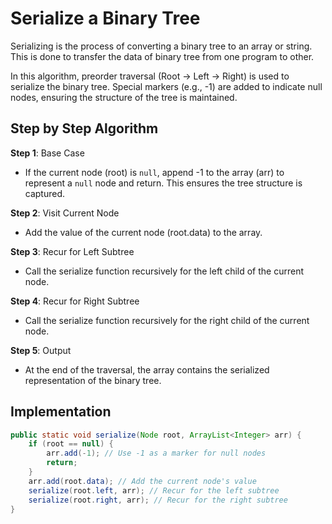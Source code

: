 # Serialize a Binary Tree

Serializing is the process of converting a binary tree to an array or string. This is done to transfer the data of binary tree from one program to other.

In this algorithm, preorder traversal (Root → Left → Right) is used to serialize the binary tree. Special markers (e.g., -1) are added to indicate null nodes, ensuring the structure of the tree is maintained.

## Step by Step Algorithm

**Step 1**: Base Case

- If the current node (root) is `null`, append -1 to the array (arr) to represent a `null` node and return. This ensures the tree structure is captured.

**Step 2**: Visit Current Node

- Add the value of the current node (root.data) to the array.

**Step 3**: Recur for Left Subtree

- Call the serialize function recursively for the left child of the current node.

**Step 4**: Recur for Right Subtree

- Call the serialize function recursively for the right child of the current node.

**Step 5**: Output

- At the end of the traversal, the array contains the serialized representation of the binary tree.

## Implementation

```java
public static void serialize(Node root, ArrayList<Integer> arr) {
    if (root == null) {
        arr.add(-1); // Use -1 as a marker for null nodes
        return;
    }
    arr.add(root.data); // Add the current node's value
    serialize(root.left, arr); // Recur for the left subtree
    serialize(root.right, arr); // Recur for the right subtree
}
```
